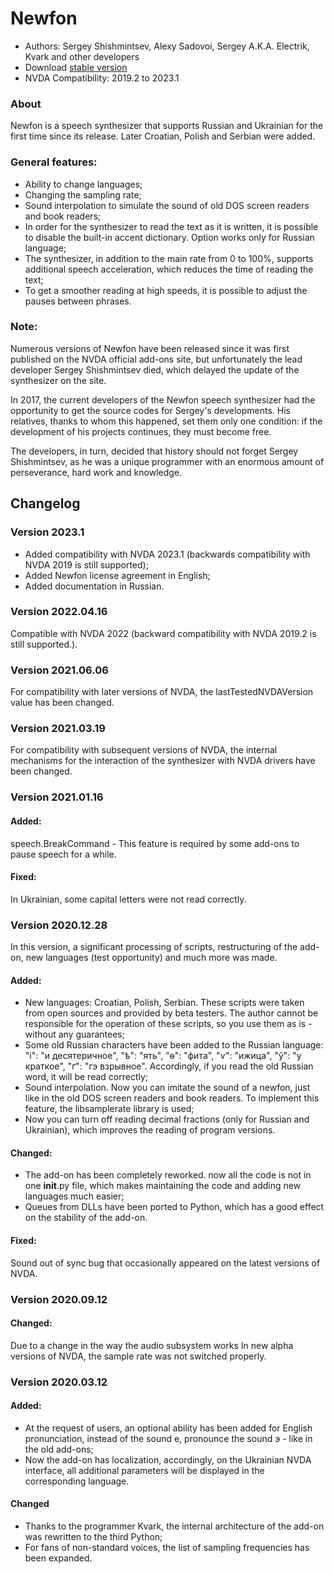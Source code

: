 # Newfon

* Authors: Sergey Shishmintsev, Alexy Sadovoi, Sergey A.K.A. Electrik, Kvark and other developers
* Download [stable version][1]
* NVDA Compatibility: 2019.2 to 2023.1

### About

Newfon is a speech synthesizer that supports Russian and Ukrainian for the first time since its release. Later Croatian, Polish and Serbian were added.

### General features:

* Ability to change languages;
* Changing the sampling rate;
* Sound interpolation to simulate the sound of old DOS screen readers and book readers;
* In order for the synthesizer to read the text as it is written, it is possible to disable the built-in accent dictionary. Option works only for Russian language;
* The synthesizer, in addition to the main rate from 0 to 100%, supports additional speech acceleration, which reduces the time of reading the text;
* To get a smoother reading at high speeds, it is possible to adjust the pauses between phrases.

### Note:

Numerous versions of Newfon have been released since it was first published on the NVDA official add-ons site, but unfortunately the lead developer Sergey Shishmintsev died, which delayed the update of the synthesizer on the site.

In 2017, the current developers of the Newfon speech synthesizer had the opportunity to get the source codes for Sergey's developments. His relatives, thanks to whom this happened, set them only one condition: if the development of his projects continues, they must become free.

The developers, in turn, decided that history should not forget Sergey Shishmintsev, as he was a unique programmer with an enormous amount of perseverance, hard work and knowledge.

## Changelog

### Version 2023.1

* Added compatibility with NVDA 2023.1 (backwards compatibility with NVDA 2019 is still supported);
* Added Newfon license agreement in English;
* Added documentation in Russian.

### Version 2022.04.16

Compatible with NVDA 2022 (backward compatibility with NVDA 2019.2 is still supported.).

### Version 2021.06.06

For compatibility with later versions of NVDA, the lastTestedNVDAVersion value has been changed.

### Version 2021.03.19

For compatibility with subsequent versions of NVDA, the internal mechanisms for the interaction of the synthesizer with NVDA drivers have been changed.

### Version 2021.01.16
#### Added:

speech.BreakCommand - This feature is required by some add-ons to pause speech for a while.

#### Fixed:

In Ukrainian, some capital letters were not read correctly.

### Version 2020.12.28

In this version, a significant processing of scripts, restructuring of the add-on, new languages (test opportunity) and much more was made.

#### Added:

* New languages: Croatian, Polish, Serbian. These scripts were taken from open sources and provided by beta testers. The author cannot be responsible for the operation of these scripts, so you use them as is - without any guarantees;
* Some old Russian characters have been added to the Russian language: "і": "и десятеричное", "ѣ": "ять", "ѳ": "фита", "ѵ": "ижица", "ў": "у краткое", "ґ": "гэ взрывное". Accordingly, if you read the old Russian word, it will be read correctly;
* Sound interpolation. Now you can imitate the sound of a newfon, just like in the old DOS screen readers and book readers. To implement this feature, the libsamplerate library is used;
* Now you can turn off reading decimal fractions (only for Russian and Ukrainian), which improves the reading of program versions.

#### Changed:

* The add-on has been completely reworked. now all the code is not in one __init__.py file, which makes maintaining the code and adding new languages much easier;
* Queues from DLLs have been ported to Python, which has a good effect on the stability of the add-on.

#### Fixed:

Sound out of sync bug that occasionally appeared on the latest versions of NVDA.

### Version 2020.09.12
#### Changed:

Due to a change in the way the audio subsystem works In new alpha versions of NVDA, the sample rate was not switched properly.

### Version 2020.03.12
#### Added:

* At the request of users, an optional ability has been added for English pronunciation, instead of the sound е, pronounce the sound э - like in the old add-ons;
* Now the add-on has localization, accordingly, on the Ukrainian NVDA interface, all additional parameters will be displayed in the corresponding language.

#### Changed

* Thanks to the programmer Kvark, the internal architecture of the add-on was rewritten to the third Python;
* For fans of non-standard voices, the list of sampling frequencies has been expanded.

[1]: https://github.com/DraganRatkovich/newfon/releases/download/2023.1/newfon-2023.1.nvda-addon
